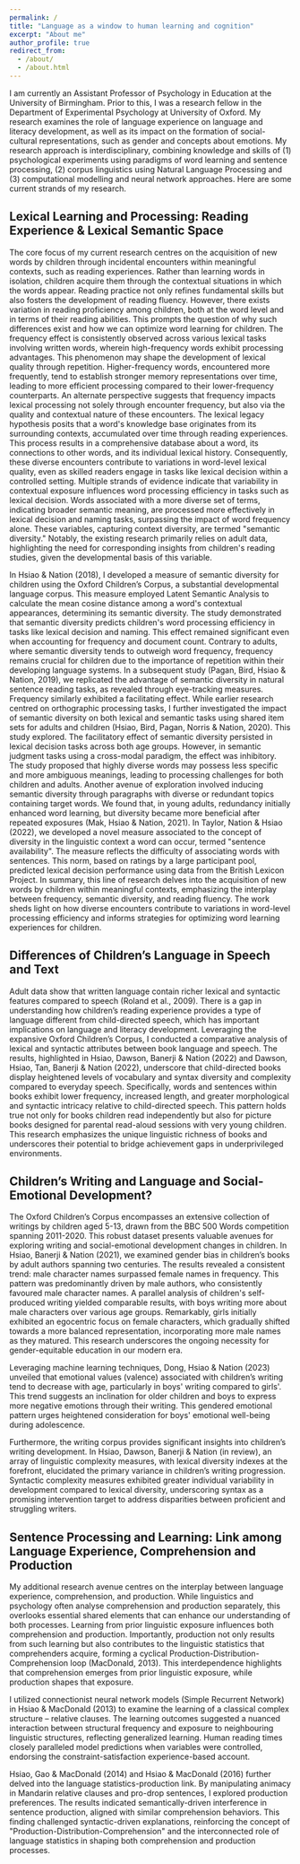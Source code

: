 ```yaml
---
permalink: /
title: "Language as a window to human learning and cognition"
excerpt: "About me"
author_profile: true
redirect_from: 
  - /about/
  - /about.html
---
```


I am currently an Assistant Professor of Psychology in Education at the University of Birmingham. Prior to this, I was a research fellow in the Department of Experimental Psychology at University of Oxford. My research examines the role of language experience on language and literacy development, as well as its impact on the formation of social-cultural representations, such as gender and concepts about emotions. My research approach is interdisciplinary, combining knowledge and skills of (1) psychological experiments using paradigms of word learning and sentence processing, (2) corpus linguistics using Natural Language Processing and (3) computational modelling and neural network approaches. Here are some current strands of my research.


Lexical Learning and Processing: Reading Experience & Lexical Semantic Space 
------
The core focus of my current research centres on the acquisition of new words by children through incidental encounters within meaningful contexts, such as reading experiences. Rather than learning words in isolation, children acquire them through the contextual situations in which the words appear. Reading practice not only refines fundamental skills but also fosters the development of reading fluency. However, there exists variation in reading proficiency among children, both at the word level and in terms of their reading abilities. This prompts the question of why such differences exist and how we can optimize word learning for children.
The frequency effect is consistently observed across various lexical tasks involving written words, wherein high-frequency words exhibit processing advantages. This phenomenon may shape the development of lexical quality through repetition. Higher-frequency words, encountered more frequently, tend to establish stronger memory representations over time, leading to more efficient processing compared to their lower-frequency counterparts. An alternate perspective suggests that frequency impacts lexical processing not solely through encounter frequency, but also via the quality and contextual nature of these encounters. The lexical legacy hypothesis posits that a word's knowledge base originates from its surrounding contexts, accumulated over time through reading experiences. This process results in a comprehensive database about a word, its connections to other words, and its individual lexical history. Consequently, these diverse encounters contribute to variations in word-level lexical quality, even as skilled readers engage in tasks like lexical decision within a controlled setting.
Multiple strands of evidence indicate that variability in contextual exposure influences word processing efficiency in tasks such as lexical decision. Words associated with a more diverse set of terms, indicating broader semantic meaning, are processed more effectively in lexical decision and naming tasks, surpassing the impact of word frequency alone. These variables, capturing context diversity, are termed "semantic diversity." Notably, the existing research primarily relies on adult data, highlighting the need for corresponding insights from children's reading studies, given the developmental basis of this variable.

In Hsiao & Nation (2018), I developed a measure of semantic diversity for children using the Oxford Children’s Corpus, a substantial developmental language corpus. This measure employed Latent Semantic Analysis to calculate the mean cosine distance among a word's contextual appearances, determining its semantic diversity. The study demonstrated that semantic diversity predicts children's word processing efficiency in tasks like lexical decision and naming. This effect remained significant even when accounting for frequency and document count. Contrary to adults, where semantic diversity tends to outweigh word frequency, frequency remains crucial for children due to the importance of repetition within their developing language systems. In a subsequent study (Pagan, Bird, Hsiao & Nation, 2019), we replicated the advantage of semantic diversity in natural sentence reading tasks, as revealed through eye-tracking measures. Frequency similarly exhibited a facilitating effect.
While earlier research centred on orthographic processing tasks, I further investigated the impact of semantic diversity on both lexical and semantic tasks using shared item sets for adults and children (Hsiao, Bird, Pagan, Norris & Nation, 2020). This study explored. The facilitatory effect of semantic diversity persisted in lexical decision tasks across both age groups. However, in semantic judgment tasks using a cross-modal paradigm, the effect was inhibitory. The study proposed that highly diverse words may possess less specific and more ambiguous meanings, leading to processing challenges for both children and adults.
Another avenue of exploration involved inducing semantic diversity through paragraphs with diverse or redundant topics containing target words. We found that, in young adults, redundancy initially enhanced word learning, but diversity became more beneficial after repeated exposures (Mak, Hsiao & Nation, 2021). In Taylor, Nation & Hsiao (2022), we developed a novel measure associated to the concept of diversity in the linguistic context a word can occur, termed "sentence availability". The measure reflects the difficulty of associating words with sentences. This norm, based on ratings by a large participant pool, predicted lexical decision performance using data from the British Lexicon Project.
In summary, this line of research delves into the acquisition of new words by children within meaningful contexts, emphasizing the interplay between frequency, semantic diversity, and reading fluency. The work sheds light on how diverse encounters contribute to variations in word-level processing efficiency and informs strategies for optimizing word learning experiences for children.


Differences of Children’s Language in Speech and Text
------
Adult data show that written language contain richer lexical and syntactic features compared to speech (Roland et al., 2009). There is a gap in understanding how children’s reading experience provides a type of language different from child-directed speech, which has important implications on language and literacy development. Leveraging the expansive Oxford Children’s Corpus, I conducted a comparative analysis of lexical and syntactic attributes between book language and speech. The results, highlighted in Hsiao, Dawson, Banerji & Nation (2022) and Dawson, Hsiao, Tan, Banerji & Nation (2022), underscore that child-directed books display heightened levels of vocabulary and syntax diversity and complexity compared to everyday speech. Specifically, words and sentences within books exhibit lower frequency, increased length, and greater morphological and syntactic intricacy relative to child-directed speech. This pattern holds true not only for books children read independently but also for picture books designed for parental read-aloud sessions with very young children. This research emphasizes the unique linguistic richness of books and underscores their potential to bridge achievement gaps in underprivileged environments.

Children’s Writing and Language and Social-Emotional Development?
------
The Oxford Children’s Corpus encompasses an extensive collection of writings by children aged 5-13, drawn from the BBC 500 Words competition spanning 2011-2020. This robust dataset presents valuable avenues for exploring writing and social-emotional development changes in children. In Hsiao, Banerji & Nation (2021), we examined gender bias in children’s books by adult authors spanning two centuries. The results revealed a consistent trend: male character names surpassed female names in frequency. This pattern was predominantly driven by male authors, who consistently favoured male character names. A parallel analysis of children's self-produced writing yielded comparable results, with boys writing more about male characters over various age groups. Remarkably, girls initially exhibited an egocentric focus on female characters, which gradually shifted towards a more balanced representation, incorporating more male names as they matured. This research underscores the ongoing necessity for gender-equitable education in our modern era.

Leveraging machine learning techniques, Dong, Hsiao & Nation (2023) unveiled that emotional values (valence) associated with children’s writing tend to decrease with age, particularly in boys' writing compared to girls'. This trend suggests an inclination for older children and boys to express more negative emotions through their writing. This gendered emotional pattern urges heightened consideration for boys' emotional well-being during adolescence.

Furthermore, the writing corpus provides significant insights into children’s writing development. In Hsiao, Dawson, Banerji & Nation (in review), an array of linguistic complexity measures, with lexical diversity indexes at the forefront, elucidated the primary variance in children’s writing progression. Syntactic complexity measures exhibited greater individual variability in development compared to lexical diversity, underscoring syntax as a promising intervention target to address disparities between proficient and struggling writers.


Sentence Processing and Learning: Link among Language Experience, Comprehension and Production  
------
My additional research avenue centres on the interplay between language experience, comprehension, and production. While linguistics and psychology often analyse comprehension and production separately, this overlooks essential shared elements that can enhance our understanding of both processes. Learning from prior linguistic exposure influences both comprehension and production. Importantly, production not only results from such learning but also contributes to the linguistic statistics that comprehenders acquire, forming a cyclical Production-Distribution-Comprehension loop (MacDonald, 2013). This interdependence highlights that comprehension emerges from prior linguistic exposure, while production shapes that exposure.

I utilized connectionist neural network models (Simple Recurrent Network) in Hsiao & MacDonald (2013) to examine the learning of a classical complex structure – relative clauses. The learning outcomes suggested a nuanced interaction between structural frequency and exposure to neighbouring linguistic structures, reflecting generalized learning. Human reading times closely paralleled model predictions when variables were controlled, endorsing the constraint-satisfaction experience-based account.

Hsiao, Gao & MacDonald (2014) and Hsiao & MacDonald (2016) further delved into the language statistics-production link. By manipulating animacy in Mandarin relative clauses and pro-drop sentences, I explored production preferences. The results indicated semantically-driven interference in sentence production, aligned with similar comprehension behaviors. This finding challenged syntactic-driven explanations, reinforcing the concept of "Production-Distribution-Comprehension" and the interconnected role of language statistics in shaping both comprehension and production processes. 

